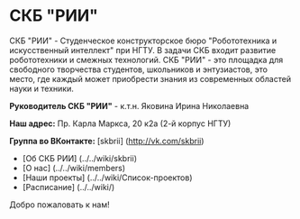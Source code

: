 СКБ "РИИ"
=========

СКБ "РИИ" - Студенческое конструкторское бюро "Робототехника и искусственный интеллект" при НГТУ. В задачи СКБ входит развитие робототехники и смежных технологий. СКБ "РИИ" - это площадка для свободного творчества студентов, школьников и энтузиастов, это место, где каждый может приобрести знания из современных областей науки и техники.

**Руководитель СКБ "РИИ"** - к.т.н. Яковина Ирина Николаевна

**Наш адрес:** Пр. Карла Маркса, 20 к2а (2-й корпус НГТУ)

**Группа во ВКонтакте:** [skbrii] (http://vk.com/skbrii)

* [Об СКБ РИИ] (../../wiki/skbrii)
* [О нас] (../../wiki/members)
* [Наши проекты] (../../wiki/Список-проектов)
* [Расписание] (../../wiki/)

Добро пожаловать к нам!
